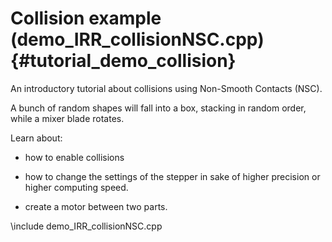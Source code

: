 Collision example (demo_IRR_collisionNSC.cpp)  {#tutorial_demo_collision}
==========================

An introductory tutorial about collisions using Non-Smooth Contacts (NSC).

A bunch of random shapes will fall into a box, 
stacking in random order, while a mixer blade rotates.

Learn about:

- how to enable collisions

- how to change the settings of the stepper in 
  sake of higher precision or higher computing speed.
  
- create a motor between two parts.


\include demo_IRR_collisionNSC.cpp


